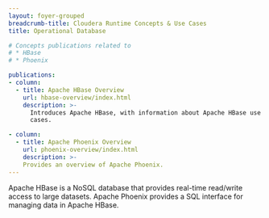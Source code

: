 ```yaml
---
layout: foyer-grouped
breadcrumb-title: Cloudera Runtime Concepts & Use Cases
title: Operational Database

# Concepts publications related to
# * HBase
# * Phoenix

publications:
- column:
  - title: Apache HBase Overview
    url: hbase-overview/index.html
    description: >-
      Introduces Apache HBase, with information about Apache HBase use
      cases.

- column:
  - title: Apache Phoenix Overview
    url: phoenix-overview/index.html
    description: >-
    Provides an overview of Apache Phoenix.
---
```


Apache HBase is a NoSQL database that provides real-time read/write
access to large datasets. Apache Phoenix provides a SQL interface
for managing data in Apache HBase.
